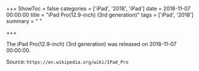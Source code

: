 +++
ShowToc = false
categories = ['iPad', '2018', 'iPad']
date = 2018-11-07 00:00:00
title = "iPad Pro(12.9-inch) (3rd generation)"
tags = ['iPad', '2018']
summary = " "

+++

The iPad Pro(12.9-inch) (3rd generation) was released on 2018-11-07 00:00:00.

Source: `https://en.wikipedia.org/wiki/IPad_Pro`


